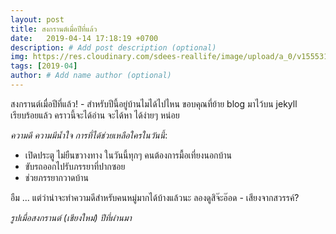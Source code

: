```yaml
---
layout: post
title: สงกรานต์เมื่อปีที่แล้ว
date:   2019-04-14 17:18:19 +0700
description: # Add post description (optional)
img: https://res.cloudinary.com/sdees-reallife/image/upload/a_0/v1555314978/IMG_4133.jpg # Add image post (optional)
tags: [2019-04]
author: # Add name author (optional)
---
```

สงกรานต์เมื่อปีที่แล้ว! - สำหรับปีนี้อยู่บ้านไมได้ไปไหน ขอบคุณที่ย้าย blog มาไว้บน jekyll เรียบร้อยแล้ว คราวนี้จะได้อ่าน จะได้หา ได้ง่ายๆ หน่อย <i class="fa fa-child" style="color:plum"></i>

*ความดี ความมีน้ำใจ การที่ได้ช่วยเหลือใครในวันนี้*:
- เปิดประตู ไม่ยืนขวางทาง ในวันนี้ทุกๆ คนต้องการมื้อเที่ยงนอกบ้าน
- ขับรถออกไปรับภรรยาที่ปากซอย
- ช่วยภรรยากวาดบ้าน

อืม ... แต่ว่าน่าจะทำความดีสำหรับคนหมู่มากได้บ้างแล้วนะ ลองดูสิจ๊ะอ๊อด - เสียงจากสวรรค์?

*รูปเมื่อสงกรานต์ (เชียงใหม่) ปีที่ผ่านมา*

